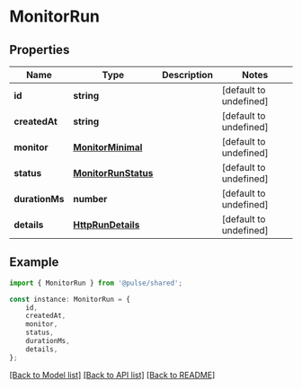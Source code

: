 # MonitorRun


## Properties

Name | Type | Description | Notes
------------ | ------------- | ------------- | -------------
**id** | **string** |  | [default to undefined]
**createdAt** | **string** |  | [default to undefined]
**monitor** | [**MonitorMinimal**](MonitorMinimal.md) |  | [default to undefined]
**status** | [**MonitorRunStatus**](MonitorRunStatus.md) |  | [default to undefined]
**durationMs** | **number** |  | [default to undefined]
**details** | [**HttpRunDetails**](HttpRunDetails.md) |  | [default to undefined]

## Example

```typescript
import { MonitorRun } from '@pulse/shared';

const instance: MonitorRun = {
    id,
    createdAt,
    monitor,
    status,
    durationMs,
    details,
};
```

[[Back to Model list]](../README.md#documentation-for-models) [[Back to API list]](../README.md#documentation-for-api-endpoints) [[Back to README]](../README.md)
